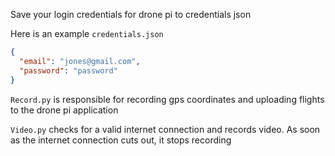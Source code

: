 Save your login credentials for drone pi to credentials json

Here is an example `credentials.json`
```json
{
  "email": "jones@gmail.com",
  "password": "password"
}
```

`Record.py` is responsible for recording gps coordinates and uploading flights to the drone pi application

`Video.py` checks for a valid internet connection and records video. As soon as the internet connection cuts out, it stops recording  